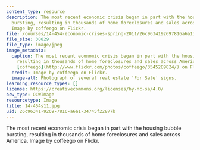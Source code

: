 ```yaml
---
content_type: resource
description: The most recent economic crisis began in part with the housing bubble
  bursting, resulting in thousands of home foreclosures and sales across America.
  Image by coffeego on Flickr.
file: /courses/14-454-economic-crises-spring-2011/26c9634192697816a6a134745f22877b_14-454s11.jpg
file_size: 30829
file_type: image/jpeg
image_metadata:
  caption: The most recent economic crisis began in part with the housing bubble bursting,
    resulting in thousands of home foreclosures and sales across America. (Image by
    [coffeego](http://www.flickr.com/photos/coffeego/3545289824/) on Flickr.)
  credit: Image by coffeego on Flickr.
  image-alt: Photograph of several real estate 'For Sale' signs.
learning_resource_types: []
license: https://creativecommons.org/licenses/by-nc-sa/4.0/
ocw_type: OCWImage
resourcetype: Image
title: 14-454s11.jpg
uid: 26c96341-9269-7816-a6a1-34745f22877b
---
```

The most recent economic crisis began in part with the housing bubble bursting, resulting in thousands of home foreclosures and sales across America. Image by coffeego on Flickr.